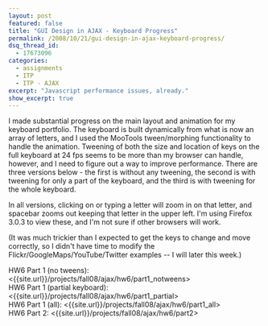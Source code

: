 ```yaml
---
layout: post
featured: false
title: "GUI Design in AJAX - Keyboard Progress"
permalink: /2008/10/21/gui-design-in-ajax-keyboard-progress/
dsq_thread_id:
  - 17673096
categories:
  - assignments
  - ITP
  - ITP - AJAX
excerpt: "Javascript performance issues, already."
show_excerpt: true
---
```

I made substantial progress on the main layout and animation for my keyboard portfolio. The keyboard is built dynamically from what is now an array of letters, and I used the MooTools tween/morphing functionality to handle the animation. Tweening of both the size and location of keys on the full keyboard at 24 fps seems to be more than my browser can handle, however, and I need to figure out a way to improve performance. There are three versions below - the first is without any tweening, the second is with tweening for only a part of the keyboard, and the third is with tweening for the whole keyboard.

In all versions, clicking on or typing a letter will zoom in on that letter, and spacebar zooms out keeping that letter in the upper left. I'm using Firefox 3.0.3 to view these, and I'm not sure if other browsers will work.

(It was much trickier than I expected to get the keys to change and move correctly, so I didn't have time to modify the Flickr/GoogleMaps/YouTube/Twitter examples -- I will later this week.)

HW6 Part 1 (no tweens): <{{site.url}}/projects/fall08/ajax/hw6/part1_notweens>  
HW6 Part 1 (partial keyboard): <{{site.url}}/projects/fall08/ajax/hw6/part1_partial>  
HW6 Part 1 (all): <{{site.url}}/projects/fall08/ajax/hw6/part1_all>  
HW6 Part 2: <{{site.url}}/projects/fall08/ajax/hw6/part2>

 